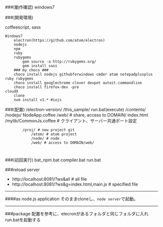 ###(動作確認)
windows7

###(開発環境)

coffeescript, sass

	Windows7
		electron(https://github.com/atom/electron)
		nodejs
		npm
		ruby
		rubygems
			gem source -a http://rubygems.org/
			gem install sass
		### my choco ###
		choco install nodejs githubforwindows cmder atom notepadplusplus ruby rubygems
		choco install googlechrome clover dexpot autoit.commandline
		choco install firefox-dev -pre
	cloud9
		clone
		nvm install v1.* #iojs

###(配置)
	/electron-version/
	/this_sample/
		run.bat(execute)
		/contents/
			/nodejs/
				NodeApp.coffee
			/web/ # share, access to DOMAIN/
				index.html
				/mylib/CommonJs.coffee # クライアント、サーバー共通ポート設定

			/proj/ # new project git
				/atom/ # atom project
				/node/ # node
				/web/ # access to DOMAIN/web/
#

###(初回実行)
	bat_npm.bat
	compiler.bat
	run.bat

###reload server
* http://localhost:8081/?ws&all # all file
* http://localhost:8081/?ws&g=index.html,main.js # specified file

---
####as node.js application
そのままcloneし、`node server`で起動。


---
###package
配置を参考に、elecronがあるフォルダと同じフォルダに入れrun.batを起動する
